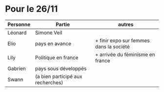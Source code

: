 # Pour le 26/11

| Personne | Partie | autres |
|-|-|-|
| Léonard | Simone Veil ||
| Elio | pays en avance | + finir expo sur femmes dans la société |
| Lily | Politique en france | + arrivée du féminisme en france |
| Gabrien | pays sous développés | |
| Swann | (a bien participé aux recherches) ||
